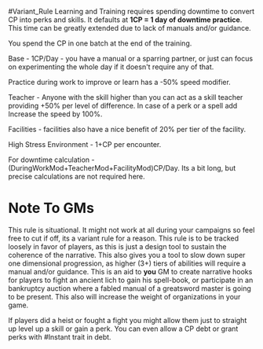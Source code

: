 #Variant_Rule
Learning and Training  requires spending downtime to convert CP into perks and skills. 
It defaults at  **1CP = 1 day of downtime practice**. This time can be greatly extended due to lack of manuals and/or guidance. 

You spend the CP in one batch at the end of the training.


Base - 1CP/Day - you have a manual or a sparring partner, or just can focus on experimenting the whole day if it doesn't require any of that.  

Practice during work to improve or learn has a -50% speed modifier.

Teacher - Anyone with the skill higher than you can act as a skill teacher providing +50% per level of difference. In case of a perk or a spell add Increase the speed by 100%.

Facilities - facilities also have a nice benefit of 20% per tier of the facility.

High Stress Environment - 1+CP per encounter.  

For downtime calculation - (DuringWorkMod+TeacherMod+FacilityMod)CP/Day. Its a bit long, but precise calculations are not required here.
# Note To GMs
This rule is situational. It might not work at all during your campaigns so feel free to cut if off, its a variant rule for a reason. 
This rule is to be tracked loosely in favor of players, as this is just a design tool to sustain the coherence of the narrative.
This also gives you a tool to slow down super one dimensional progression, as higher (3+) tiers of abilities will require a manual and/or guidance. This is an aid to **you** GM to create narrative hooks for players to fight an ancient lich to gain his spell-book, or participate in an bankruptcy auction where a fabled manual of a greatsword master is going to be present. This also will increase the weight of organizations in your game.



 If players did a heist or fought a fight you might allow them just to straight up level up a skill or gain a perk.  You can even allow a CP debt or grant perks with #Instant trait in debt.
 